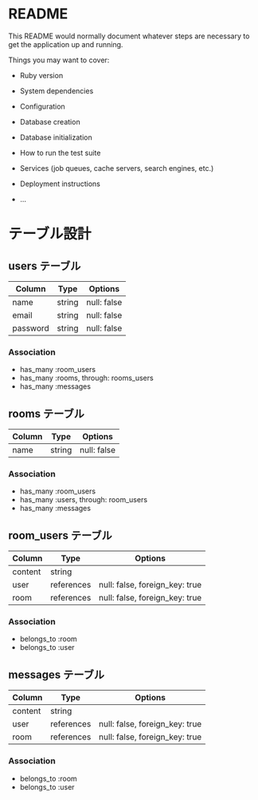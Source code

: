 # README

This README would normally document whatever steps are necessary to get the
application up and running.

Things you may want to cover:

* Ruby version

* System dependencies

* Configuration

* Database creation

* Database initialization

* How to run the test suite

* Services (job queues, cache servers, search engines, etc.)

* Deployment instructions

* ...

# テーブル設計

## users テーブル

| Column    | Type    | Options       |
| --------- | ------- | ------------- |
| name      | string  | null: false   |
| email     | string  | null: false   |
| password  | string  | null: false   |

### Association

- has_many :room_users
- has_many :rooms, through: rooms_users
- has_many :messages

## rooms テーブル

| Column | Type    | Options     |
| ------ | ------- | ----------- |
| name   | string  | null: false |

### Association

- has_many :room_users
- has_many :users, through: room_users
- has_many :messages

## room_users テーブル

| Column  | Type       | Options                        |
| ------- | ---------  | ------------------------------ |
| content | string     |                                |
| user    | references | null: false, foreign_key: true |
| room    | references | null: false, foreign_key: true |

### Association

- belongs_to :room
- belongs_to :user

## messages テーブル

| Column  | Type       | Options                        |
| ------- | ---------  | ------------------------------ |
| content | string     |                                |
| user    | references | null: false, foreign_key: true |
| room    | references | null: false, foreign_key: true |

### Association

- belongs_to :room
- belongs_to :user
